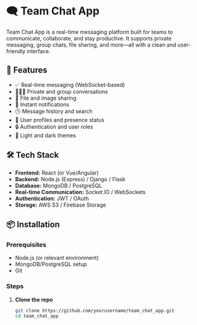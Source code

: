 # 🗨️ Team Chat App

Team Chat App is a real-time messaging platform built for teams to communicate, collaborate, and stay productive. It supports private messaging, group chats, file sharing, and more—all with a clean and user-friendly interface.

## 🚀 Features

- ✅ Real-time messaging (WebSocket-based)
- 🧑‍🤝‍🧑 Private and group conversations
- 📁 File and image sharing
- 🔔 Instant notifications
- 🕓 Message history and search
- 👤 User profiles and presence status
- 🔒 Authentication and user roles
- 🌙 Light and dark themes

## 🛠️ Tech Stack

- **Frontend:** React (or Vue/Angular)
- **Backend:** Node.js (Express) / Django / Flask
- **Database:** MongoDB / PostgreSQL
- **Real-time Communication:** Socket.IO / WebSockets
- **Authentication:** JWT / OAuth
- **Storage:** AWS S3 / Firebase Storage

## 📦 Installation

### Prerequisites

- Node.js (or relevant environment)
- MongoDB/PostgreSQL setup
- Git

### Steps

1. **Clone the repo**
   ```bash
   git clone https://github.com/yourusername/team_chat_app.git
   cd team_chat_app
